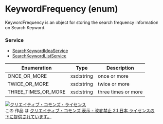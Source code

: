 # KeywordFrequency (enum)
KeywordFrequency is an object for storing the search frequency information on Search Keyword.
 
### Service
+ [SearchKeywordIdeaService](../services/SearchKeywordIdeaService.md)
+ [SearchKeywordListService](../services/SearchKeywordListService.md)
 
| Enumeration | Type | Description |
|---|---|---|
| ONCE_OR_MORE | xsd:string | once or more |
| TWICE_OR_MORE | xsd:string | twice or more |
| THREE_TIMES_OR_MORE	| xsd:string | three times or more |

<a rel="license" href="http://creativecommons.org/licenses/by-nd/2.1/jp/">
<img alt="クリエイティブ・コモンズ・ライセンス" style="border-width:0" src="https://i.creativecommons.org/l/by-nd/2.1/jp/88x31.png" />
</a><br />
この 作品 は <a rel="license" href="http://creativecommons.org/licenses/by-nd/2.1/jp/">
クリエイティブ・コモンズ 表示 - 改変禁止 2.1 日本 ライセンスの下に提供されています。</a>
